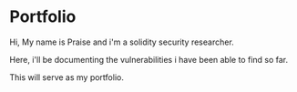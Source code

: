 # Portfolio

Hi, My name is Praise and i'm a solidity security researcher.

Here, i'll be documenting the vulnerabilities i have been able to find so far.

This will serve as my portfolio.
